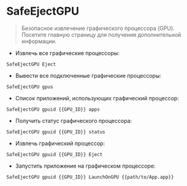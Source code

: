 # SafeEjectGPU

> Безопасное извлечение графического процессора (GPU).
> Посетите главную страницу для получения дополнительной информации.

- Извлечь все графические процессоры:

`SafeEjectGPU Eject`

- Вывести все подключенные графические процессоры:

`SafeEjectGPU gpus`

- Список приложений, использующих графический процессор:

`SafeEjectGPU gpuid {{GPU_ID}} apps`

- Получить статус графического процессора:

`SafeEjectGPU gpuid {{GPU_ID}} status`

- Извлечь графический процессор:

`SafeEjectGPU gpuid {{GPU_ID}} Eject`

- Запустить приложение на графическом процессоре:

`SafeEjectGPU gpuid {{GPU_ID}} LaunchOnGPU {{path/to/App.app}}`
